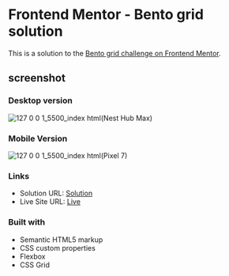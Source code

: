 # Frontend Mentor - Bento grid solution

This is a solution to the [Bento grid challenge on Frontend Mentor](https://www.frontendmentor.io/challenges/bento-grid-RMydElrlOj). 

## screenshot

### Desktop version
![127 0 0 1_5500_index html(Nest Hub Max)](https://github.com/user-attachments/assets/539aacdb-ade0-4de1-8b3e-5b449f0799c5)


### Mobile Version
![127 0 0 1_5500_index html(Pixel 7)](https://github.com/user-attachments/assets/38652eea-3ced-4a75-8d68-3edf14b9be82)

### Links

- Solution URL: [Solution](https://www.frontendmentor.io/solutions/responsive-landing-page-using-css-grid-mI0aRB-fsE)
- Live Site URL: [Live](https://ayezabashir.github.io/bento-grid/)

### Built with

- Semantic HTML5 markup
- CSS custom properties
- Flexbox
- CSS Grid
